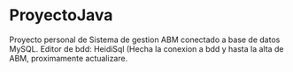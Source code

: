 # ProyectoJava
Proyecto personal de Sistema de gestion ABM conectado a base de datos MySQL. Editor de bdd: HeidiSql
(Hecha la conexion a bdd y hasta la alta de ABM, proximamente actualizare.
